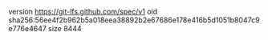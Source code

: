 version https://git-lfs.github.com/spec/v1
oid sha256:56ee4f2b962b5a018eea38892b2e67686e178e416b5d1051b8047c9e776e4647
size 8444
